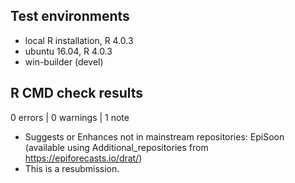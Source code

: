 ## Test environments
* local R installation, R 4.0.3
* ubuntu 16.04, R 4.0.3
* win-builder (devel)

## R CMD check results

0 errors | 0 warnings | 1 note

* Suggests or Enhances not in mainstream repositories: EpiSoon (available using Additional_repositories from https://epiforecasts.io/drat/)
* This is a resubmission. 